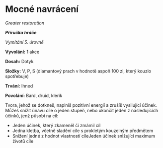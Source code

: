 # Mocné navrácení

*Greater restoration*

***Příručka hráče***

*Vymítání 5. úrovně*

**Vyvolání:** 1 akce

**Dosah:** Dotyk

**Složky:** V, P, S (diamantový prach v hodnotě aspoň 100 zl, který kouzlo spotřebuje)

**Trvání:** Ihned

**Povolání:** Bard, druid, klerik

Tvora, jehož se dotkneš, naplníš pozitivní energií a zrušíš vysilující účinek. Můžeš snížit únavu cíle o jeden stupeň, nebo ukončit jeden z následujících účinků, jenž působí na cíl:

* Jeden účinek, který zkameněl či zmámil cíl 
 * Jedna kletba, včetně sladění cíle s prokletým kouzelným předmětem 
 * Snížení jedné z hodnot vlastností cíleJeden účinek snižující maximum životů cíle